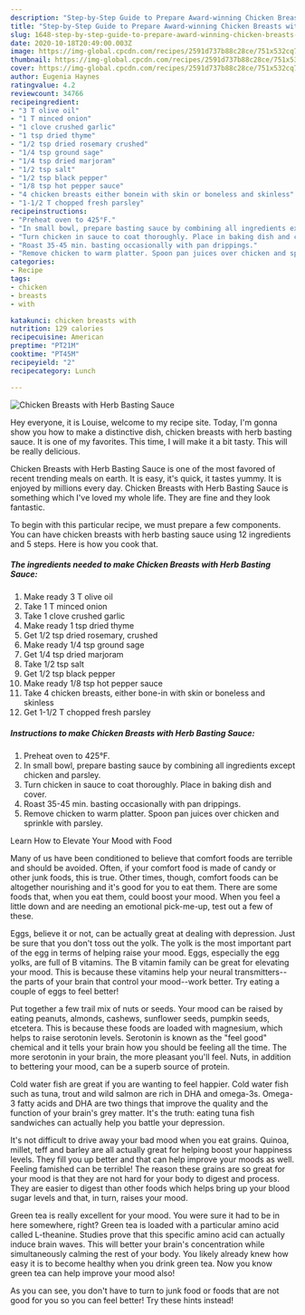 ```yaml
---
description: "Step-by-Step Guide to Prepare Award-winning Chicken Breasts with Herb Basting Sauce"
title: "Step-by-Step Guide to Prepare Award-winning Chicken Breasts with Herb Basting Sauce"
slug: 1648-step-by-step-guide-to-prepare-award-winning-chicken-breasts-with-herb-basting-sauce
date: 2020-10-18T20:49:00.003Z
image: https://img-global.cpcdn.com/recipes/2591d737b88c28ce/751x532cq70/chicken-breasts-with-herb-basting-sauce-recipe-main-photo.jpg
thumbnail: https://img-global.cpcdn.com/recipes/2591d737b88c28ce/751x532cq70/chicken-breasts-with-herb-basting-sauce-recipe-main-photo.jpg
cover: https://img-global.cpcdn.com/recipes/2591d737b88c28ce/751x532cq70/chicken-breasts-with-herb-basting-sauce-recipe-main-photo.jpg
author: Eugenia Haynes
ratingvalue: 4.2
reviewcount: 34766
recipeingredient:
- "3 T olive oil"
- "1 T minced onion"
- "1 clove crushed garlic"
- "1 tsp dried thyme"
- "1/2 tsp dried rosemary crushed"
- "1/4 tsp ground sage"
- "1/4 tsp dried marjoram"
- "1/2 tsp salt"
- "1/2 tsp black pepper"
- "1/8 tsp hot pepper sauce"
- "4 chicken breasts either bonein with skin or boneless and skinless"
- "1-1/2 T chopped fresh parsley"
recipeinstructions:
- "Preheat oven to 425°F."
- "In small bowl, prepare basting sauce by combining all ingredients except chicken and parsley."
- "Turn chicken in sauce to coat thoroughly. Place in baking dish and cover."
- "Roast 35-45 min. basting occasionally with pan drippings."
- "Remove chicken to warm platter. Spoon pan juices over chicken and sprinkle with parsley."
categories:
- Recipe
tags:
- chicken
- breasts
- with

katakunci: chicken breasts with 
nutrition: 129 calories
recipecuisine: American
preptime: "PT21M"
cooktime: "PT45M"
recipeyield: "2"
recipecategory: Lunch

---
```



![Chicken Breasts with Herb Basting Sauce](https://img-global.cpcdn.com/recipes/2591d737b88c28ce/751x532cq70/chicken-breasts-with-herb-basting-sauce-recipe-main-photo.jpg)

Hey everyone, it is Louise, welcome to my recipe site. Today, I'm gonna show you how to make a distinctive dish, chicken breasts with herb basting sauce. It is one of my favorites. This time, I will make it a bit tasty. This will be really delicious.

Chicken Breasts with Herb Basting Sauce is one of the most favored of recent trending meals on earth. It is easy, it's quick, it tastes yummy. It is enjoyed by millions every day. Chicken Breasts with Herb Basting Sauce is something which I've loved my whole life. They are fine and they look fantastic.




To begin with this particular recipe, we must prepare a few components. You can have chicken breasts with herb basting sauce using 12 ingredients and 5 steps. Here is how you cook that.

<!--inarticleads1-->

##### The ingredients needed to make Chicken Breasts with Herb Basting Sauce:

1. Make ready 3 T olive oil
1. Take 1 T minced onion
1. Take 1 clove crushed garlic
1. Make ready 1 tsp dried thyme
1. Get 1/2 tsp dried rosemary, crushed
1. Make ready 1/4 tsp ground sage
1. Get 1/4 tsp dried marjoram
1. Take 1/2 tsp salt
1. Get 1/2 tsp black pepper
1. Make ready 1/8 tsp hot pepper sauce
1. Take 4 chicken breasts, either bone-in with skin or boneless and skinless
1. Get 1-1/2 T chopped fresh parsley




<!--inarticleads2-->

##### Instructions to make Chicken Breasts with Herb Basting Sauce:

1. Preheat oven to 425°F.
1. In small bowl, prepare basting sauce by combining all ingredients except chicken and parsley.
1. Turn chicken in sauce to coat thoroughly. Place in baking dish and cover.
1. Roast 35-45 min. basting occasionally with pan drippings.
1. Remove chicken to warm platter. Spoon pan juices over chicken and sprinkle with parsley.




Learn How to Elevate Your Mood with Food


Many of us have been conditioned to believe that comfort foods are terrible and should be avoided. Often, if your comfort food is made of candy or other junk foods, this is true. Other times, though, comfort foods can be altogether nourishing and it's good for you to eat them. There are some foods that, when you eat them, could boost your mood. When you feel a little down and are needing an emotional pick-me-up, test out a few of these.

Eggs, believe it or not, can be actually great at dealing with depression. Just be sure that you don't toss out the yolk. The yolk is the most important part of the egg in terms of helping raise your mood. Eggs, especially the egg yolks, are full of B vitamins. The B vitamin family can be great for elevating your mood. This is because these vitamins help your neural transmitters--the parts of your brain that control your mood--work better. Try eating a couple of eggs to feel better!

Put together a few trail mix of nuts or seeds. Your mood can be raised by eating peanuts, almonds, cashews, sunflower seeds, pumpkin seeds, etcetera. This is because these foods are loaded with magnesium, which helps to raise serotonin levels. Serotonin is known as the "feel good" chemical and it tells your brain how you should be feeling all the time. The more serotonin in your brain, the more pleasant you'll feel. Nuts, in addition to bettering your mood, can be a superb source of protein.

Cold water fish are great if you are wanting to feel happier. Cold water fish such as tuna, trout and wild salmon are rich in DHA and omega-3s. Omega-3 fatty acids and DHA are two things that improve the quality and the function of your brain's grey matter. It's the truth: eating tuna fish sandwiches can actually help you battle your depression. 

It's not difficult to drive away your bad mood when you eat grains. Quinoa, millet, teff and barley are all actually great for helping boost your happiness levels. They fill you up better and that can help improve your moods as well. Feeling famished can be terrible! The reason these grains are so great for your mood is that they are not hard for your body to digest and process. They are easier to digest than other foods which helps bring up your blood sugar levels and that, in turn, raises your mood.

Green tea is really excellent for your mood. You were sure it had to be in here somewhere, right? Green tea is loaded with a particular amino acid called L-theanine. Studies prove that this specific amino acid can actually induce brain waves. This will better your brain's concentration while simultaneously calming the rest of your body. You likely already knew how easy it is to become healthy when you drink green tea. Now you know green tea can help improve your mood also!

As you can see, you don't have to turn to junk food or foods that are not good for you so you can feel better! Try  these hints  instead!

